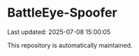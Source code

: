 # BattleEye-Spoofer

Last updated: 2025-07-08 15:00:05

This repository is automatically maintained.
